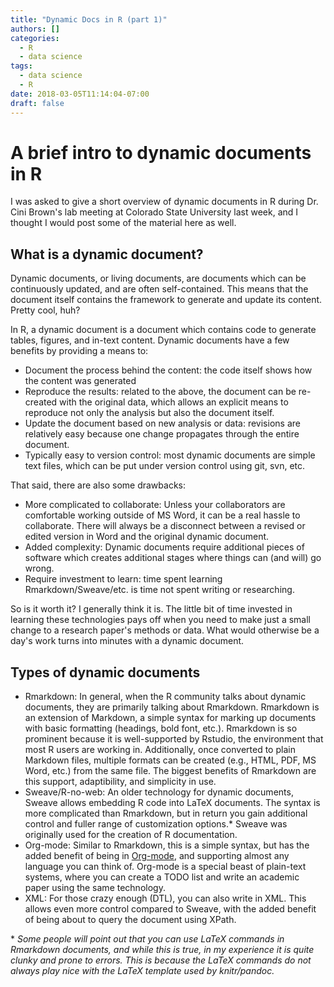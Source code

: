 ```yaml
---
title: "Dynamic Docs in R (part 1)"
authors: []
categories:
  - R
  - data science
tags:
  - data science
  - R
date: 2018-03-05T11:14:04-07:00
draft: false
---
```


# A brief intro to dynamic documents in R

I was asked to give a short overview of dynamic documents in R during
Dr. Cini Brown's lab meeting at Colorado State University last week,
and I thought I would post some of the material here as well.

## What is a dynamic document?

Dynamic documents, or living documents, are documents which can be
continuously updated, and are often self-contained. This means that
the document itself contains the framework to generate and update its
content. Pretty cool, huh?

In R, a dynamic document is a document which contains code to generate
tables, figures, and in-text content. Dynamic documents have a few
benefits by providing a means to:

- Document the process behind the content: the code itself shows how
  the content was generated
- Reproduce the results: related to the above, the document can be
  re-created with the original data, which allows an explicit means
  to reproduce not only the analysis but also the document itself.
- Update the document based on new analysis or data: revisions are
  relatively easy because one change propagates through the entire
  document.
- Typically easy to version control: most dynamic documents are
  simple text files, which can be put under version control using
  git, svn, etc.
	
That said, there are also some drawbacks:

- More complicated to collaborate: Unless your collaborators are
  comfortable working outside of MS Word, it can be a real hassle
  to collaborate. There will always be a disconnect between a revised
  or edited version in Word and the original dynamic document.
- Added complexity: Dynamic documents require additional pieces of
  software which creates additional stages where things can (and
  will) go wrong. 
- Require investment to learn: time spent learning
  Rmarkdown/Sweave/etc. is time not spent writing or researching.
  
So is it worth it? I generally think it is. The little bit of time
invested in learning these technologies pays off when you need to make
just a small change to a research paper's methods or data. What would
otherwise be a day's work turns into minutes with a dynamic document.

## Types of dynamic documents

- Rmarkdown: In general, when the R community talks about dynamic documents, they
  are primarily talking about Rmarkdown. Rmarkdown is an extension of
  Markdown, a simple syntax for marking up documents with basic
  formatting (headings, bold font, etc.). Rmarkdown is so prominent
  because it is well-supported by Rstudio, the environment that most R
  users are working in. Additionally, once converted to plain Markdown
  files, multiple formats can be created (e.g., HTML, PDF, MS Word, etc.)
  from the same file. The biggest benefits of Rmarkdown are this
  support, adaptibility, and simplicity in use. 
- Sweave/R-no-web: An older technology for dynamic documents, Sweave
  allows embedding R code into LaTeX documents. The syntax is more
  complicated than Rmarkdown, but in return you gain additional
  control and fuller range of customization options.\* Sweave was
  originally used for the creation of R documentation.
- Org-mode: Similar to Rmarkdown, this is a simple syntax, but has the
  added benefit of being in [Org-mode](https://orgmode.org/), and supporting almost any
  language you can think of. Org-mode is a special beast of plain-text
  systems, where you can create a TODO list and write an academic
  paper using the same technology.
- XML: For those crazy enough (DTL), you can also write in XML. This
  allows even more control compared to Sweave, with the added benefit
  of being about to query the document using XPath.


\* *Some people will point out that you can use LaTeX commands in
Rmarkdown documents, and while this is true, in my experience it is
quite clunky and prone to errors. This is because the LaTeX commands
do not always play nice with the LaTeX template used by knitr/pandoc.*




